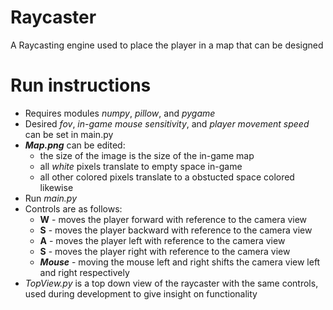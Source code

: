 # Raycaster  

A Raycasting engine used to place the player in a map that can be designed

# Run instructions  
  - Requires modules *numpy*, *pillow*, and *pygame*  
  - Desired *fov*, *in-game mouse sensitivity*, and *player movement speed* can be set in main.py
  - ***Map.png*** can be edited:
    * the size of the image is the size of the in-game map
    * all *white* pixels translate to empty space in-game
    * all other colored pixels translate to a obstucted space colored likewise
  - Run *main.py*  
  - Controls are as follows:  
    * **W** - moves the player forward with reference to the camera view
    * **S** - moves the player backward with reference to the camera view
    * **A** - moves the player left with reference to the camera view
    * **S** - moves the player right with reference to the camera view
    * ***Mouse*** - moving the mouse left and right shifts the camera view left and right respectively
  - *TopView.py* is a top down view of the raycaster with the same controls, used during development to give insight on functionality


